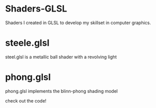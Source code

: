 # Shaders-GLSL
Shaders I created in GLSL to develop my skillset in computer graphics.

# steele.glsl

steel.glsl is a metallic ball shader with a revolving light

# phong.glsl
phong.glsl implements the blinn-phong shading model   


check out the code!
